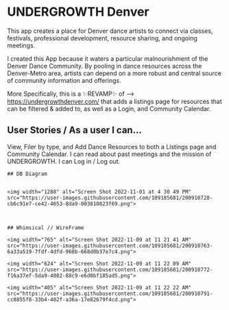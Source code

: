 # UNDERGROWTH Denver

This app creates a place for Denver dance artists to connect via classes, festivals, professional development, resource sharing, and ongoing meetings. 

I created this App because it waters a particular malnourishment of the Denver Dance Community. By pooling in dance resources across the Denver-Metro area, artists can depend on a more robust and central source of community information and offerings. 

More Specifically, this is a ✨REVAMP✨ of --> https://undergrowthdenver.com/ that adds a listings page for resources that can be filtered & added to, as well as a Login, and Community Calendar. 


## User Stories / As a user I can...

View, Filer by type, and Add Dance Resources to both a Listings page and Community Calendar. I can read about past meetings and the mission of UNDERGROWTH. I can Log in / Log out. 

```
## DB Diagram 


<img width="1288" alt="Screen Shot 2022-11-01 at 4 30 49 PM" src="https://user-images.githubusercontent.com/109185681/200910728-cb6c91e7-ce42-4653-8da9-003810823f69.png">



## Whimsical // WireFrame

<img width="765" alt="Screen Shot 2022-11-09 at 11 21 41 AM" src="https://user-images.githubusercontent.com/109185681/200910763-6a33a519-7fdf-4dfd-960b-668d0b37e7c4.png">

<img width="624" alt="Screen Shot 2022-11-09 at 11 22 09 AM" src="https://user-images.githubusercontent.com/109185681/200910772-f16a37ef-5da9-4082-88c9-e6d0bf185ad5.png">

<img width="405" alt="Screen Shot 2022-11-09 at 11 22 22 AM" src="https://user-images.githubusercontent.com/109185681/200910791-cc8855f8-33b4-482f-a36a-17e82679f4cd.png">







